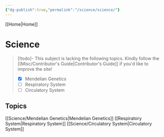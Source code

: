 ```yaml
---
{"dg-publish":true,"permalink":"/science/science/"}
---
```


[[Home\|Home]]

# Science

>[!todo]- This subject is lacking the following topics. Kindly follow the [[Misc/Contributor's Guide\|Contributor's Guide]] if you'd like to improve the site!
> - [x] Mendelian Genetics
> - [ ] Respiratory System
> - [ ] Circulatory System

## Topics
[[Science/Mendelian Genetics\|Mendelian Genetics]]
[[Respiratory System\|Respiratory System]]
[[Science/Circulatory System\|Circulatory System]]